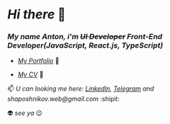 # _Hi there_ 👋 
### _My name Anton, i'm  <s>UI Developer</s> Front-End Developer(JavaScript, React.js, TypeScript)_
- _<a href="https://shaposhnikov.in/" target="_blank">My Portfolio</a>_ :link:

- _<a href="https://drive.google.com/file/d/1_X0WFqP8EUNvBxd4JYCTVO0KJ5kYB1Z_/view?usp=sharing" target="_blank">My CV</a>_ :link:

📫 _U can looking me here: <a href="https://www.linkedin.com/in/shaposhnikov-dev/" target="_blank">LinkedIn</a>,
  <a href="https://t.me/purrpurr" target="_blank">Telegram</a> and shaposhnikov.web@gmail.com_ :shipit:


:alien: _see ya_ :wink:
